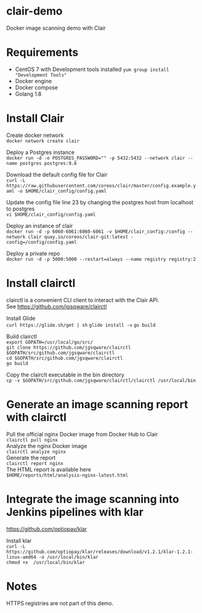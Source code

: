 # clair-demo
Docker image scanning demo with Clair

# Requirements 

- CentOS 7 with Development tools installed `yum group install "Development Tools"`  
- Docker engine 
- Docker compose
- Golang 1.8 

# Install Clair

Create docker network     
`docker network create clair`

Deploy a Postgres instance  
`docker run -d -e POSTGRES_PASSWORD="" -p 5432:5432 --network clair --name postgres postgres:9.6`

Download the default config file for Clair  
`curl -L https://raw.githubusercontent.com/coreos/clair/master/config.example.yaml -o $HOME/clair_config/config.yaml`

Update the config file line 23 by changing the postgres host from localhost to postgres  
`vi $HOME/clair_config/config.yaml`

Deploy an instance of clair  
`docker run -d -p 6060-6061:6060-6061 -v $HOME/clair_config:/config --network clair quay.io/coreos/clair-git:latest -config=/config/config.yaml`
 
Deploy a private repo  
`docker run -d -p 5000:5000 --restart=always --name registry registry:2`

# Install clairctl 

clairctl is a convenient CLI client to interact with the Clair API.  
See https://github.com/jgsqware/clairctl

Install Glide  
`curl https://glide.sh/get | sh`
`glide install -v`
`go build`

Build clairctl  
`export GOPATH=/usr/local/go/src/`  
`git clone https://github.com/jgsqware/clairctl  $GOPATH/src/github.com/jgsqware/clairctl`  
`cd $GOPATH/src/github.com/jgsqware/clairctl`  
`go build`

Copy the clairclt executable in the bin directory  
`cp -v $GOPATH/src/github.com/jgsqware/clairctl/clairctl /usr/local/bin`


# Generate an image scanning report with clairctl

Pull the official nginx Docker image from Docker Hub to Clair    
`clairctl pull nginx`    
Analyze the nginx Docker image    
`clairctl analyze nginx`  
Generate the report     
`clairctl report nginx`  
The HTML report is available here       
`$HOME/reports/html/analysis-nginx-latest.html`  


# Integrate the image scanning into Jenkins pipelines with klar

https://github.com/optiopay/klar

Install klar  
`curl -L https://github.com/optiopay/klar/releases/download/v1.2.1/klar-1.2.1-linux-amd64 -o /usr/local/bin/klar`  
`chmod +x  /usr/local/bin/klar`

# Notes
HTTPS registries are not part of this demo.
